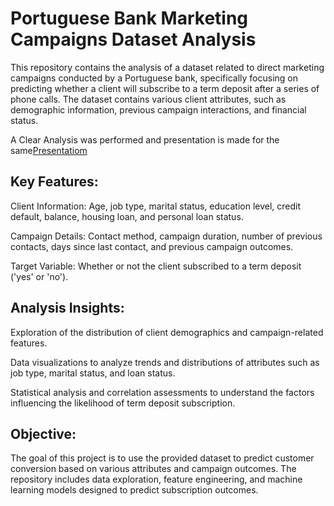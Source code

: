 # Portuguese Bank Marketing Campaigns Dataset Analysis

This repository contains the analysis of a dataset related to direct marketing campaigns conducted by a Portuguese bank, specifically focusing on predicting whether a client will subscribe to a term deposit after a series of phone calls. The dataset contains various client attributes, such as demographic information, previous campaign interactions, and financial status.

A Clear Analysis was performed and presentation is made for the same[Presentatiom]()

## Key Features:
Client Information: Age, job type, marital status, education level, credit default, balance, housing loan, and personal loan status.

Campaign Details: Contact method, campaign duration, number of previous contacts, days since last contact, and previous campaign outcomes.

Target Variable: Whether or not the client subscribed to a term deposit ('yes' or 'no').

## Analysis Insights:
Exploration of the distribution of client demographics and campaign-related features.

Data visualizations to analyze trends and distributions of attributes such as job type, marital status, and loan status.

Statistical analysis and correlation assessments to understand the factors influencing the likelihood of term deposit subscription.

## Objective:
The goal of this project is to use the provided dataset to predict customer conversion based on various attributes and campaign outcomes. The repository includes data exploration, feature engineering, and machine learning models designed to predict subscription outcomes.


